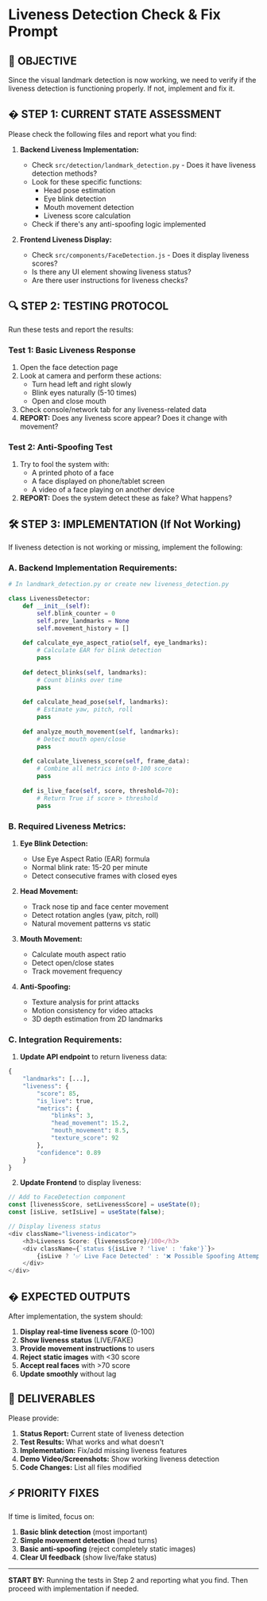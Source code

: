 # Liveness Detection Check & Fix Prompt

## 🎯 OBJECTIVE
Since the visual landmark detection is now working, we need to verify if the liveness detection is functioning properly. If not, implement and fix it.

## � STEP 1: CURRENT STATE ASSESSMENT

Please check the following files and report what you find:

1. **Backend Liveness Implementation:**
   - Check `src/detection/landmark_detection.py` - Does it have liveness detection methods?
   - Look for these specific functions:
     - Head pose estimation
     - Eye blink detection
     - Mouth movement detection
     - Liveness score calculation
   - Check if there's any anti-spoofing logic implemented

2. **Frontend Liveness Display:**
   - Check `src/components/FaceDetection.js` - Does it display liveness scores?
   - Is there any UI element showing liveness status?
   - Are there user instructions for liveness checks?

## 🔍 STEP 2: TESTING PROTOCOL

Run these tests and report the results:

### Test 1: Basic Liveness Response
1. Open the face detection page
2. Look at camera and perform these actions:
   - Turn head left and right slowly
   - Blink eyes naturally (5-10 times)
   - Open and close mouth
3. Check console/network tab for any liveness-related data
4. **REPORT:** Does any liveness score appear? Does it change with movement?

### Test 2: Anti-Spoofing Test
1. Try to fool the system with:
   - A printed photo of a face
   - A face displayed on phone/tablet screen
   - A video of a face playing on another device
2. **REPORT:** Does the system detect these as fake? What happens?

## 🛠️ STEP 3: IMPLEMENTATION (If Not Working)

If liveness detection is not working or missing, implement the following:

### A. Backend Implementation Requirements:

```python
# In landmark_detection.py or create new liveness_detection.py

class LivenessDetector:
    def __init__(self):
        self.blink_counter = 0
        self.prev_landmarks = None
        self.movement_history = []
    
    def calculate_eye_aspect_ratio(self, eye_landmarks):
        # Calculate EAR for blink detection
        pass
    
    def detect_blinks(self, landmarks):
        # Count blinks over time
        pass
    
    def calculate_head_pose(self, landmarks):
        # Estimate yaw, pitch, roll
        pass
    
    def analyze_mouth_movement(self, landmarks):
        # Detect mouth open/close
        pass
    
    def calculate_liveness_score(self, frame_data):
        # Combine all metrics into 0-100 score
        pass
    
    def is_live_face(self, score, threshold=70):
        # Return True if score > threshold
        pass
```

### B. Required Liveness Metrics:

1. **Eye Blink Detection:**
   - Use Eye Aspect Ratio (EAR) formula
   - Normal blink rate: 15-20 per minute
   - Detect consecutive frames with closed eyes

2. **Head Movement:**
   - Track nose tip and face center movement
   - Detect rotation angles (yaw, pitch, roll)
   - Natural movement patterns vs static

3. **Mouth Movement:**
   - Calculate mouth aspect ratio
   - Detect open/close states
   - Track movement frequency

4. **Anti-Spoofing:**
   - Texture analysis for print attacks
   - Motion consistency for video attacks
   - 3D depth estimation from 2D landmarks

### C. Integration Requirements:

1. **Update API endpoint** to return liveness data:
```python
{
    "landmarks": [...],
    "liveness": {
        "score": 85,
        "is_live": true,
        "metrics": {
            "blinks": 3,
            "head_movement": 15.2,
            "mouth_movement": 8.5,
            "texture_score": 92
        },
        "confidence": 0.89
    }
}
```

2. **Update Frontend** to display liveness:
```javascript
// Add to FaceDetection component
const [livenessScore, setLivenessScore] = useState(0);
const [isLive, setIsLive] = useState(false);

// Display liveness status
<div className="liveness-indicator">
    <h3>Liveness Score: {livenessScore}/100</h3>
    <div className={`status ${isLive ? 'live' : 'fake'}`}>
        {isLive ? '✅ Live Face Detected' : '❌ Possible Spoofing Attempt'}
    </div>
</div>
```

## � EXPECTED OUTPUTS

After implementation, the system should:

1. **Display real-time liveness score** (0-100)
2. **Show liveness status** (LIVE/FAKE)
3. **Provide movement instructions** to users
4. **Reject static images** with <30 score
5. **Accept real faces** with >70 score
6. **Update smoothly** without lag

## 🎯 DELIVERABLES

Please provide:

1. **Status Report:** Current state of liveness detection
2. **Test Results:** What works and what doesn't
3. **Implementation:** Fix/add missing liveness features
4. **Demo Video/Screenshots:** Show working liveness detection
5. **Code Changes:** List all files modified

## ⚡ PRIORITY FIXES

If time is limited, focus on:

1. **Basic blink detection** (most important)
2. **Simple movement detection** (head turns)
3. **Basic anti-spoofing** (reject completely static images)
4. **Clear UI feedback** (show live/fake status)

---

**START BY:** Running the tests in Step 2 and reporting what you find. Then proceed with implementation if needed.